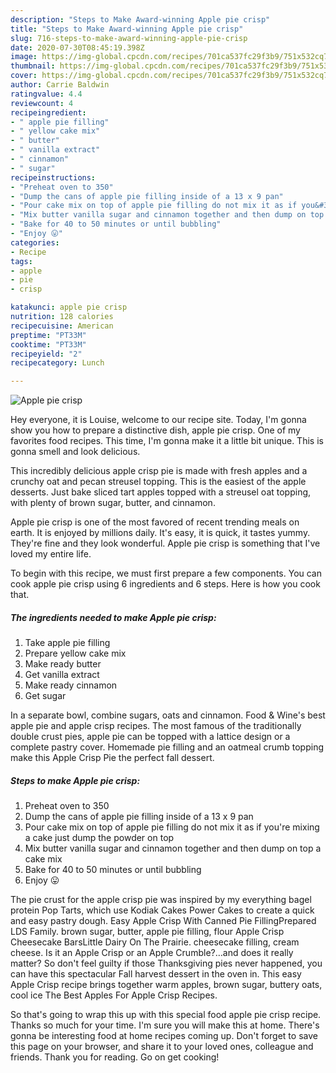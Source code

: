 ```yaml
---
description: "Steps to Make Award-winning Apple pie crisp"
title: "Steps to Make Award-winning Apple pie crisp"
slug: 716-steps-to-make-award-winning-apple-pie-crisp
date: 2020-07-30T08:45:19.398Z
image: https://img-global.cpcdn.com/recipes/701ca537fc29f3b9/751x532cq70/apple-pie-crisp-recipe-main-photo.jpg
thumbnail: https://img-global.cpcdn.com/recipes/701ca537fc29f3b9/751x532cq70/apple-pie-crisp-recipe-main-photo.jpg
cover: https://img-global.cpcdn.com/recipes/701ca537fc29f3b9/751x532cq70/apple-pie-crisp-recipe-main-photo.jpg
author: Carrie Baldwin
ratingvalue: 4.4
reviewcount: 4
recipeingredient:
- " apple pie filling"
- " yellow cake mix"
- " butter"
- " vanilla extract"
- " cinnamon"
- " sugar"
recipeinstructions:
- "Preheat oven to 350"
- "Dump the cans of apple pie filling inside of a 13 x 9 pan"
- "Pour cake mix on top of apple pie filling do not mix it as if you&#39;re mixing a cake just dump the powder on top"
- "Mix butter vanilla sugar and cinnamon together and then dump on top a cake mix"
- "Bake for 40 to 50 minutes or until bubbling"
- "Enjoy 😛"
categories:
- Recipe
tags:
- apple
- pie
- crisp

katakunci: apple pie crisp 
nutrition: 128 calories
recipecuisine: American
preptime: "PT33M"
cooktime: "PT33M"
recipeyield: "2"
recipecategory: Lunch

---
```



![Apple pie crisp](https://img-global.cpcdn.com/recipes/701ca537fc29f3b9/751x532cq70/apple-pie-crisp-recipe-main-photo.jpg)

Hey everyone, it is Louise, welcome to our recipe site. Today, I'm gonna show you how to prepare a distinctive dish, apple pie crisp. One of my favorites food recipes. This time, I'm gonna make it a little bit unique. This is gonna smell and look delicious.

This incredibly delicious apple crisp pie is made with fresh apples and a crunchy oat and pecan streusel topping. This is the easiest of the apple desserts. Just bake sliced tart apples topped with a streusel oat topping, with plenty of brown sugar, butter, and cinnamon.

Apple pie crisp is one of the most favored of recent trending meals on earth. It is enjoyed by millions daily. It's easy, it is quick, it tastes yummy. They're fine and they look wonderful. Apple pie crisp is something that I've loved my entire life.


To begin with this recipe, we must first prepare a few components. You can cook apple pie crisp using 6 ingredients and 6 steps. Here is how you cook that.

##### The ingredients needed to make Apple pie crisp:

1. Take  apple pie filling
1. Prepare  yellow cake mix
1. Make ready  butter
1. Get  vanilla extract
1. Make ready  cinnamon
1. Get  sugar


In a separate bowl, combine sugars, oats and cinnamon. Food &amp; Wine&#39;s best apple pie and apple crisp recipes. The most famous of the traditionally double crust pies, apple pie can be topped with a lattice design or a complete pastry cover. Homemade pie filling and an oatmeal crumb topping make this Apple Crisp Pie the perfect fall dessert. 

##### Steps to make Apple pie crisp:

1. Preheat oven to 350
1. Dump the cans of apple pie filling inside of a 13 x 9 pan
1. Pour cake mix on top of apple pie filling do not mix it as if you&#39;re mixing a cake just dump the powder on top
1. Mix butter vanilla sugar and cinnamon together and then dump on top a cake mix
1. Bake for 40 to 50 minutes or until bubbling
1. Enjoy 😛


The pie crust for the apple crisp pie was inspired by my everything bagel protein Pop Tarts, which use Kodiak Cakes Power Cakes to create a quick and easy pastry dough. Easy Apple Crisp With Canned Pie FillingPrepared LDS Family. brown sugar, butter, apple pie filling, flour Apple Crisp Cheesecake BarsLittle Dairy On The Prairie. cheesecake filling, cream cheese. Is it an Apple Crisp or an Apple Crumble?…and does it really matter? So don&#39;t feel guilty if those Thanksgiving pies never happened, you can have this spectacular Fall harvest dessert in the oven in. This easy Apple Crisp recipe brings together warm apples, brown sugar, buttery oats, cool ice The Best Apples For Apple Crisp Recipes. 

So that's going to wrap this up with this special food apple pie crisp recipe. Thanks so much for your time. I'm sure you will make this at home. There's gonna be interesting food at home recipes coming up. Don't forget to save this page on your browser, and share it to your loved ones, colleague and friends. Thank you for reading. Go on get cooking!
